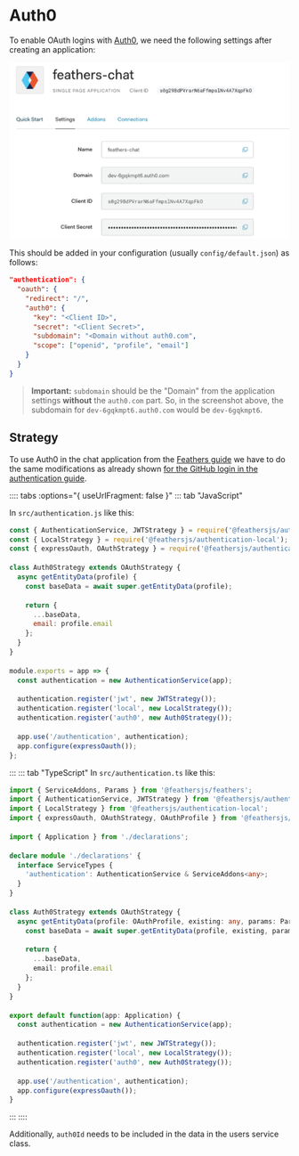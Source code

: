 # Auth0

To enable OAuth logins with [Auth0](http://auth0.com), we need the following settings after creating an application:

![Auth0 application](../assets/auth0-app.png)

This should be added in your configuration (usually `config/default.json`) as follows:

```json
"authentication": {
  "oauth": {
    "redirect": "/",
    "auth0": {
      "key": "<Client ID>",
      "secret": "<Client Secret>",
      "subdomain": "<Domain without auth0.com",
      "scope": ["openid", "profile", "email"]
    }
  }
}
```

> __Important:__ `subdomain` should be the "Domain" from the application settings __without__ the `auth0.com` part. So, in the screenshot above, the subdomain for `dev-6gqkmpt6.auth0.com` would be `dev-6gqkmpt6`.

## Strategy

To use Auth0 in the chat application from the [Feathers guide](../../guides/) we have to do the same modifications as already shown [for the GitHub login in the authentication guide](../../guides/basics/authentication.md).

:::: tabs :options="{ useUrlFragment: false }"
::: tab "JavaScript"

In `src/authentication.js` like this:

```js
const { AuthenticationService, JWTStrategy } = require('@feathersjs/authentication');
const { LocalStrategy } = require('@feathersjs/authentication-local');
const { expressOauth, OAuthStrategy } = require('@feathersjs/authentication-oauth');

class Auth0Strategy extends OAuthStrategy {
  async getEntityData(profile) {
    const baseData = await super.getEntityData(profile);

    return {
      ...baseData,
      email: profile.email
    };
  }
}

module.exports = app => {
  const authentication = new AuthenticationService(app);

  authentication.register('jwt', new JWTStrategy());
  authentication.register('local', new LocalStrategy());
  authentication.register('auth0', new Auth0Strategy());

  app.use('/authentication', authentication);
  app.configure(expressOauth());
};
```
:::
::: tab "TypeScript"
In `src/authentication.ts` like this:

```ts
import { ServiceAddons, Params } from '@feathersjs/feathers';
import { AuthenticationService, JWTStrategy } from '@feathersjs/authentication';
import { LocalStrategy } from '@feathersjs/authentication-local';
import { expressOauth, OAuthStrategy, OAuthProfile } from '@feathersjs/authentication-oauth';

import { Application } from './declarations';

declare module './declarations' {
  interface ServiceTypes {
    'authentication': AuthenticationService & ServiceAddons<any>;
  }
}

class Auth0Strategy extends OAuthStrategy {
  async getEntityData(profile: OAuthProfile, existing: any, params: Params) {
    const baseData = await super.getEntityData(profile, existing, params);

    return {
      ...baseData,
      email: profile.email
    };
  }
}

export default function(app: Application) {
  const authentication = new AuthenticationService(app);

  authentication.register('jwt', new JWTStrategy());
  authentication.register('local', new LocalStrategy());
  authentication.register('auth0', new Auth0Strategy());

  app.use('/authentication', authentication);
  app.configure(expressOauth());
}
```
:::
::::

Additionally, `auth0Id` needs to be included in the data in the users service class.
